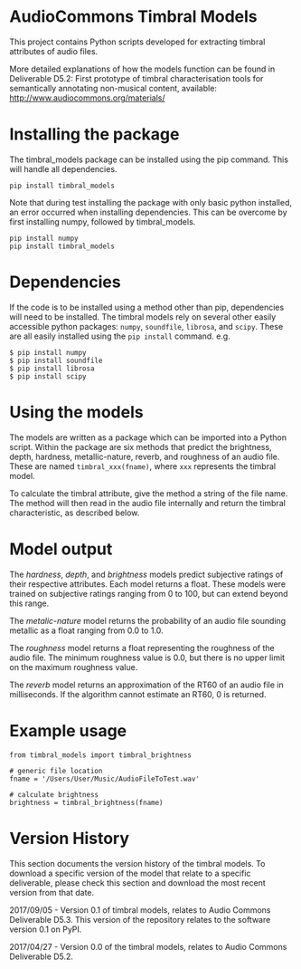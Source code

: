 # AudioCommons Timbral Models
This project contains Python scripts developed for extracting timbral attributes of audio files.

More detailed explanations of how the models function can be found in Deliverable D5.2: First prototype of timbral characterisation tools for semantically annotating non-musical content, available: http://www.audiocommons.org/materials/


# Installing the package
The timbral_models package can be installed using the pip command.  This will handle all dependencies.
```
pip install timbral_models
```
Note that during test installing the package with only basic python installed, an error occurred when installing dependencies.  This can be overcome by first installing numpy, followed by timbral_models.
```
pip install numpy
pip install timbral_models
```


# Dependencies
If the code is to be installed using a method other than pip, dependencies will need to be installed.  The timbral models rely on several other easily accessible python packages: `numpy`, `soundfile`, `librosa`, and `scipy`.  These are all easily installed using the `pip install` command.  e.g.
```
$ pip install numpy
$ pip install soundfile
$ pip install librosa
$ pip install scipy

```

# Using the models
The models are written as a package which can be imported into a Python script.  Within the package are six methods that predict the brightness, depth, hardness, metallic-nature, reverb, and roughness of an audio file.  These are named `timbral_xxx(fname)`, where `xxx` represents the timbral model.

To calculate the timbral attribute, give the method a string of the file name.  The method will then read in the audio file internally and return the timbral characteristic, as described below.


# Model output
The *hardness*, *depth*, and *brightness* models predict subjective ratings of their respective attributes.  Each model returns a float.  These models were trained on subjective ratings ranging from 0 to 100, but can extend beyond this range.

The *metalic-nature* model returns the probability of an audio file sounding metallic as a float ranging from 0.0 to 1.0.

The *roughness* model returns a float representing the roughness of the audio file.  The minimum roughness value is 0.0, but there is no upper limit on the maximum roughness value.

The *reverb* model returns an approximation of the RT60 of an audio file in milliseconds. If the algorithm cannot estimate an RT60, 0 is returned.  

# Example usage

```
from timbral_models import timbral_brightness 

# generic file location
fname = '/Users/User/Music/AudioFileToTest.wav'

# calculate brightness
brightness = timbral_brightness(fname) 
```


# Version History
This section documents the version history of the timbral models.  To download a specific version of the model that relate to a specific deliverable, please check this section and download the most recent version from that date.

2017/09/05 - Version 0.1 of timbral models, relates to Audio Commons Deliverable D5.3.  This version of the repository relates to the software version 0.1 on PyPI. 

2017/04/27 - Version 0.0 of the timbral models, relates to Audio Commons Deliverable D5.2. 
